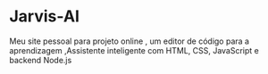 # Jarvis-AI
Meu site pessoal para projeto online , um editor de  código para a aprendizagem ,Assistente inteligente com HTML, CSS, JavaScript e backend Node.js
